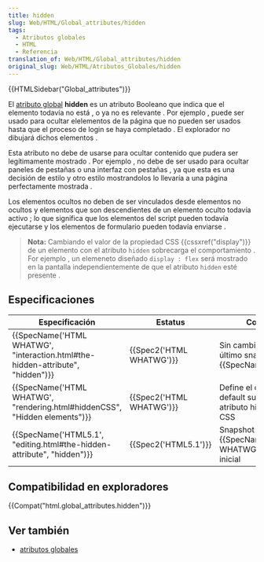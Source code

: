 ```yaml
---
title: hidden
slug: Web/HTML/Global_attributes/hidden
tags:
  - Atributos globales
  - HTML
  - Referencia
translation_of: Web/HTML/Global_attributes/hidden
original_slug: Web/HTML/Atributos_Globales/hidden
---
```

{{HTMLSidebar("Global_attributes")}}

El [atributo global](/es/docs/Web/HTML/Atributos_Globales/) **hidden** es un atributo Booleano que indica que el elemento todavía no está , o ya no es relevante . Por ejemplo , puede ser usado para ocultar elelementos de la página que no pueden ser usados hasta que el proceso de login se haya completado . El explorador no dibujará dichos elementos .

Esta atributo no debe de usarse para ocultar contenido que pudera ser legítimamente mostrado . Por ejemplo , no debe de ser usado para ocultar paneles de pestañas o una interfaz con pestañas , ya que esta es una decisión de estilo y otro estilo mostrandolos lo llevaría a una página perfectamente mostrada .

Los elementos ocultos no deben de ser vinculados desde elementos no ocultos y elementos que son descendientes de un elemento oculto todavía activo ; lo que significa que los elementos del script pueden todavía ejecutarse y los elementos de formulario pueden todavía enviarse .

> **Nota:** Cambiando el valor de la propiedad CSS {{cssxref("display")}} de un elemento con el atributo `hidden` sobrecarga el comportamiento . For ejemplo , un elemeneto diseñado `display : flex` será mostrado en la pantalla independientemente de que el atributo `hidden` esté presente .

## Especificaciones

| Especificación                                                                                           | Estatus                          | Comentario                                                             |
| -------------------------------------------------------------------------------------------------------- | -------------------------------- | ---------------------------------------------------------------------- |
| {{SpecName('HTML WHATWG', "interaction.html#the-hidden-attribute", "hidden")}} | {{Spec2('HTML WHATWG')}} | Sin cambio desde el último snapshot, {{SpecName('HTML5.1')}}  |
| {{SpecName('HTML WHATWG', "rendering.html#hiddenCSS", "Hidden elements")}}     | {{Spec2('HTML WHATWG')}} | Define el dibujado por default sugerido del atributo hidden usando CSS |
| {{SpecName('HTML5.1', "editing.html#the-hidden-attribute", "hidden")}}             | {{Spec2('HTML5.1')}}     | Snapshot de {{SpecName('HTML WHATWG')}}, definición inicial   |

## Compatibilidad en exploradores

{{Compat("html.global_attributes.hidden")}}

## Ver también

- [atributos globales](/es/docs/Web/HTML/Atributos_Globales/)
